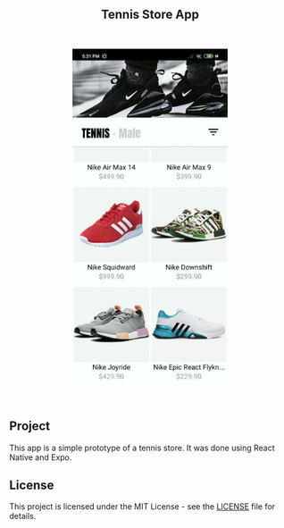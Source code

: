 <h2 align="center">Tennis Store App</h2>

<br />

<p align="center">
  <img src='./assets/tennisStoreApp.gif' alt='Tennis Store App' height='600' />
</p>

<br />

## Project

This app is a simple prototype of a tennis store. It was done using React Native and Expo.

## License

This project is licensed under the MIT License - see the [LICENSE](https://github.com/GabrielCordeiroDev/tennis-store-app/blob/main/LICENSE) file for details.

